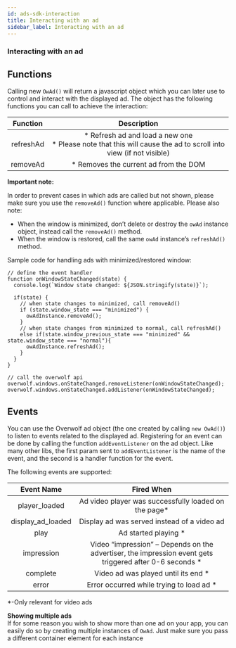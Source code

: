 ```yaml
---
id: ads-sdk-interaction
title: Interacting with an ad
sidebar_label: Interacting with an ad
---
```



### Interacting with an ad

## Functions
Calling new `OwAd()` will return a javascript object which you can later use to control and interact with the displayed ad. The object has the following functions you can call to achieve the interaction:

| Function        | Description           
| :-------------: |:-------------:
| refreshAd       | * Refresh ad and load a new one <br>* Please note that this will cause the ad to scroll into view (if not visible)
| removeAd        | * Removes the current ad from the DOM
     
**Important note:**

In order to prevent cases in which ads are called but not shown, please make sure you use the `removeAd()` function where applicable. Please also note:

* When the window is minimized, don’t delete or destroy the `owAd` instance object, instead call the `removeAd()` method.
* When the window is restored, call the same `owAd` instance’s `refreshAd()` method.

Sample code for handling ads with minimized/restored window:

```
// define the event handler
function onWindowStateChanged(state) {
  console.log(`Window state changed: ${JSON.stringify(state)}`);

  if(state) {
    // when state changes to minimized, call removeAd()
    if (state.window_state === "minimized") {
      owAdInstance.removeAd();
    }
    // when state changes from minimized to normal, call refreshAd()
    else if(state.window_previous_state === "minimized" && state.window_state === "normal"){
      owAdInstance.refreshAd();
    }
  }
}

// call the overwolf api
overwolf.windows.onStateChanged.removeListener(onWindowStateChanged);
overwolf.windows.onStateChanged.addListener(onWindowStateChanged);
```
## Events

You can use the Overwolf ad object (the one created by calling `new OwAd()`) to listen to events related to the displayed ad. Registering for an event can be done by calling the function `addEventListener` on the ad object. Like many other libs, the first param sent to `addEventListener` is the name of the event, and the second is a handler function for the event.

The following events are supported:

| **Event Name**      | **Fired When**           
| :-------------:     |:-------------:
| player_loaded	      | Ad video player was successfully loaded on the page*
| display_ad_loaded   | Display ad was served instead of a video ad    
| play                | Ad started playing *
|impression	          | Video “impression” – Depends on the advertiser, the impression event gets triggered after 0-6 seconds *
|complete             | Video ad was played until its end *
|error                | Error occurred while trying to load ad *

*-Only relevant for video ads

**Showing multiple ads**  
If for some reason you wish to show more than one ad on your app, you can easily do so by creating multiple instances of `OwAd`. Just make sure you pass a different container element for each instance
